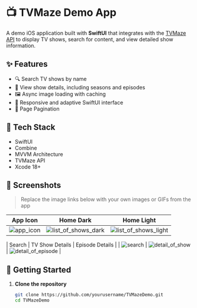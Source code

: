 # 📺 TVMaze Demo App

A demo iOS application built with **SwiftUI** that integrates with the [TVMaze API](https://www.tvmaze.com/api) to display TV shows, search for content, and view detailed show information.

## ✨ Features

- 🔍 Search TV shows by name  
- 📄 View show details, including seasons and episodes  
- 🖼 Async image loading with caching  
- 📱 Responsive and adaptive SwiftUI interface  
- 🔄 Page Pagination  

## 🧰 Tech Stack

- SwiftUI
- Combine
- MVVM Architecture
- TVMaze API
- Xcode 18+

## 📸 Screenshots

> Replace the image links below with your own images or GIFs from the app

| App Icon | Home Dark | Home Light |
|------|---------|--------|
| ![app_icon](https://github.com/user-attachments/assets/1383b5ae-6b36-43f4-9121-a47a6f2f3b42) | ![list_of_shows_dark](https://github.com/user-attachments/assets/8521d116-bb9e-4d43-8ef6-39e02db9a3dc) | ![list_of_shows_light](https://github.com/user-attachments/assets/290696c6-0eb6-4e3b-80df-8721d5d54019) |

| Search | TV Show Details | Episode Details |
| ![search](https://github.com/user-attachments/assets/c8b6ba11-71db-4060-8a53-0685506790c9) | ![detail_of_show](https://github.com/user-attachments/assets/d4b2fd53-dccc-4afe-9ccd-0ed3586b22a6) | ![detail_of_episode](https://github.com/user-attachments/assets/2af1b0d9-ff79-465a-94c5-88f9f6b6f8aa) |

## 🚀 Getting Started

1. **Clone the repository**  
   ```bash
   git clone https://github.com/yourusername/TVMazeDemo.git
   cd TVMazeDemo
